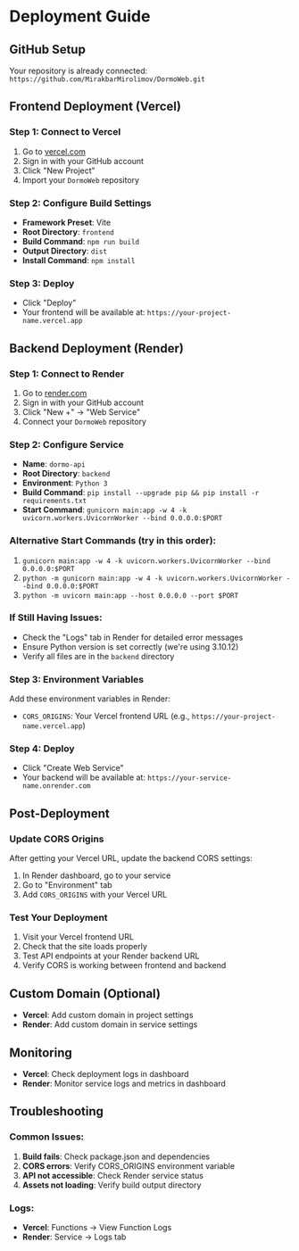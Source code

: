 # Deployment Guide

## GitHub Setup

Your repository is already connected: `https://github.com/MirakbarMirolimov/DormoWeb.git`

## Frontend Deployment (Vercel)

### Step 1: Connect to Vercel
1. Go to [vercel.com](https://vercel.com)
2. Sign in with your GitHub account
3. Click "New Project"
4. Import your `DormoWeb` repository

### Step 2: Configure Build Settings
- **Framework Preset**: Vite
- **Root Directory**: `frontend`
- **Build Command**: `npm run build`
- **Output Directory**: `dist`
- **Install Command**: `npm install`

### Step 3: Deploy
- Click "Deploy"
- Your frontend will be available at: `https://your-project-name.vercel.app`

## Backend Deployment (Render)

### Step 1: Connect to Render
1. Go to [render.com](https://render.com)
2. Sign in with your GitHub account
3. Click "New +" → "Web Service"
4. Connect your `DormoWeb` repository

### Step 2: Configure Service
- **Name**: `dormo-api`
- **Root Directory**: `backend`
- **Environment**: `Python 3`
- **Build Command**: `pip install --upgrade pip && pip install -r requirements.txt`
- **Start Command**: `gunicorn main:app -w 4 -k uvicorn.workers.UvicornWorker --bind 0.0.0.0:$PORT`

### Alternative Start Commands (try in this order):
1. `gunicorn main:app -w 4 -k uvicorn.workers.UvicornWorker --bind 0.0.0.0:$PORT`
2. `python -m gunicorn main:app -w 4 -k uvicorn.workers.UvicornWorker --bind 0.0.0.0:$PORT`
3. `python -m uvicorn main:app --host 0.0.0.0 --port $PORT`

### If Still Having Issues:
- Check the "Logs" tab in Render for detailed error messages
- Ensure Python version is set correctly (we're using 3.10.12)
- Verify all files are in the `backend` directory

### Step 3: Environment Variables
Add these environment variables in Render:
- `CORS_ORIGINS`: Your Vercel frontend URL (e.g., `https://your-project-name.vercel.app`)

### Step 4: Deploy
- Click "Create Web Service"
- Your backend will be available at: `https://your-service-name.onrender.com`

## Post-Deployment

### Update CORS Origins
After getting your Vercel URL, update the backend CORS settings:
1. In Render dashboard, go to your service
2. Go to "Environment" tab
3. Add `CORS_ORIGINS` with your Vercel URL

### Test Your Deployment
1. Visit your Vercel frontend URL
2. Check that the site loads properly
3. Test API endpoints at your Render backend URL
4. Verify CORS is working between frontend and backend

## Custom Domain (Optional)
- **Vercel**: Add custom domain in project settings
- **Render**: Add custom domain in service settings

## Monitoring
- **Vercel**: Check deployment logs in dashboard
- **Render**: Monitor service logs and metrics in dashboard

## Troubleshooting

### Common Issues:
1. **Build fails**: Check package.json and dependencies
2. **CORS errors**: Verify CORS_ORIGINS environment variable
3. **API not accessible**: Check Render service status
4. **Assets not loading**: Verify build output directory

### Logs:
- **Vercel**: Functions → View Function Logs
- **Render**: Service → Logs tab
